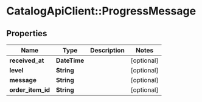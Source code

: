 # CatalogApiClient::ProgressMessage

## Properties
Name | Type | Description | Notes
------------ | ------------- | ------------- | -------------
**received_at** | **DateTime** |  | [optional] 
**level** | **String** |  | [optional] 
**message** | **String** |  | [optional] 
**order_item_id** | **String** |  | [optional] 



